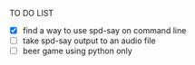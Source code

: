 TO DO LIST
- [x] find a way to use spd-say on command line
- [ ] take spd-say output to an audio file
- [ ] beer game using python only
